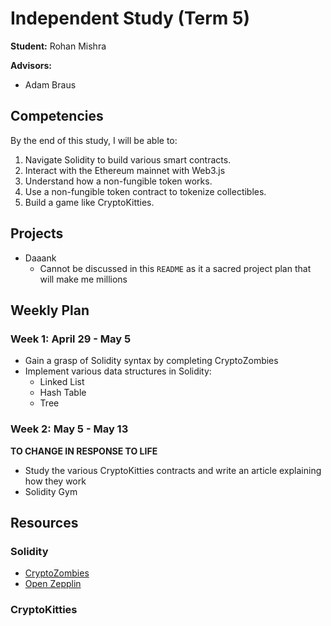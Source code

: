 # Independent Study (Term 5)
**Student:** Rohan Mishra

**Advisors:**
- Adam Braus

## Competencies
By the end of this study, I will be able to:
1. Navigate Solidity to build various smart contracts.
1. Interact with the Ethereum mainnet with Web3.js
1. Understand how a non-fungible token works.
1. Use a non-fungible token contract to tokenize collectibles.
1. Build a game like CryptoKitties.

## Projects
- Daaank
    + Cannot be discussed in this `README` as it a sacred project plan that will make
      me millions

## Weekly Plan
### **Week 1:** April 29 - May 5
- Gain a grasp of Solidity syntax by completing CryptoZombies
- Implement various data structures in Solidity:
    + Linked List
    + Hash Table
    + Tree

### **Week 2:** May 5 - May 13
**TO CHANGE IN RESPONSE TO LIFE**
- Study the various CryptoKitties contracts and write an article explaining
  how they work
- Solidity Gym

## Resources

### Solidity
- [CryptoZombies](https://cryptozombies.io/)
- [Open Zepplin](https://github.com/OpenZeppelin/openzeppelin-solidity/tree/master/contracts/token/ERC20)

### CryptoKitties


